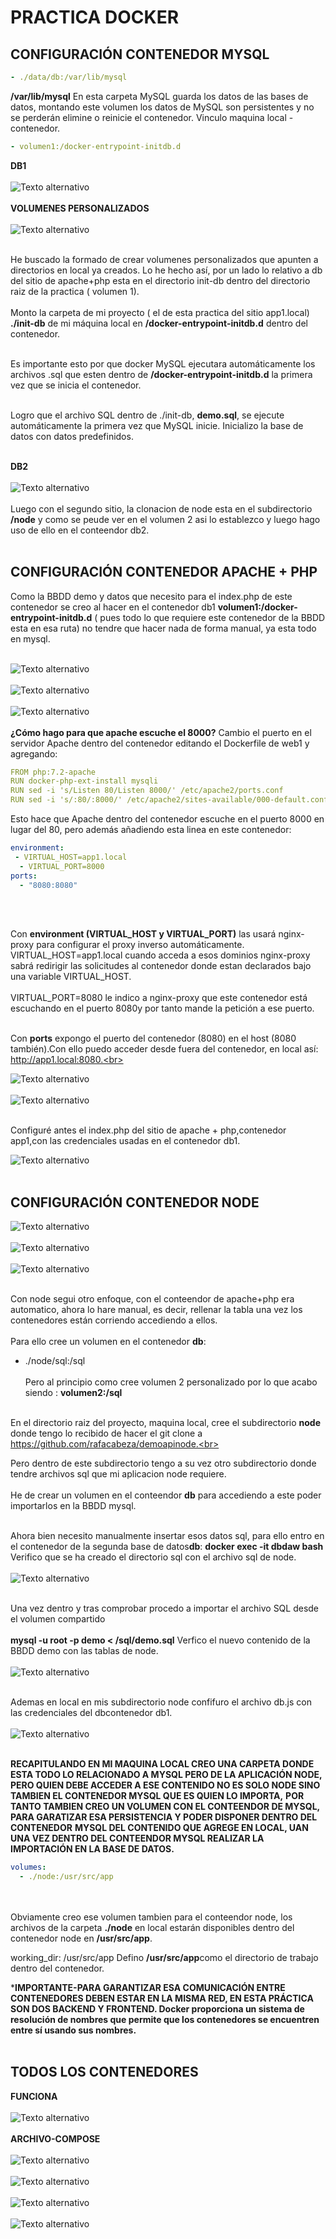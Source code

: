 # PRACTICA DOCKER
## CONFIGURACIÓN CONTENEDOR MYSQL
```yaml
- ./data/db:/var/lib/mysql
```
**/var/lib/mysql** En esta carpeta MySQL guarda los datos de las bases de datos, montando este volumen
los datos de MySQL son persistentes y no se perderán elimine o reinicie el contenedor. Vinculo maquina local - contenedor.
```yaml
- volumen1:/docker-entrypoint-initdb.d
```
**DB1**<br><br>
![Texto alternativo](./imagenes/db1.png)<br><br>
**VOLUMENES PERSONALIZADOS**<br><br>
![Texto alternativo](./imagenes/volumenes.png)<br><br>

He buscado la formado de crear volumenes personalizados que apunten a directorios en local ya creados. Lo he hecho así, por un lado lo relativo a db del sitio de apache+php esta en el directorio init-db dentro del directorio raiz de la practica ( volumen 1).<br><br>
Monto la carpeta de mi proyecto ( el de esta practica del sitio app1.local) **./init-db** de mi máquina local en **/docker-entrypoint-initdb.d** dentro del contenedor.<br><br>

Es importante esto por que docker MySQL ejecutara automáticamente los archivos .sql que esten dentro de **/docker-entrypoint-initdb.d** la primera vez que se inicia el contenedor.<br><br>

Logro que el archivo SQL dentro de ./init-db, **demo.sql**, se ejecute automáticamente la primera vez que MySQL inicie. Inicializo la base de datos con datos predefinidos.<br><br>

**DB2**<br><br>
![Texto alternativo](./imagenes/db2.png)<br><br>
Luego con el segundo sitio, la clonacion de node esta en el subdirectorio **/node** y como se peude ver en el volumen 2 asi lo establezco y luego hago uso de ello en el conteendor db2.
<br><br>

## CONFIGURACIÓN CONTENEDOR APACHE + PHP

Como la BBDD demo y datos que necesito para el index.php de este contenedor se creo al hacer en el contenedor db1 **volumen1:/docker-entrypoint-initdb.d** ( pues todo lo que requiere
este contenedor de la BBDD esta en esa ruta) no tendre que hacer nada de forma manual, ya esta todo en mysql.<br><br>

![Texto alternativo](./imagenes/sitio1.png)<br><br>
![Texto alternativo](./imagenes/db1.png)<br><br>
![Texto alternativo](./imagenes/volumenes.png)<br><br>
**¿Cómo hago para que apache escuche el 8000?**
Cambio el puerto en el servidor Apache dentro del contenedor editando el Dockerfile de web1 y agregando:
``` yaml
FROM php:7.2-apache
RUN docker-php-ext-install mysqli
RUN sed -i 's/Listen 80/Listen 8000/' /etc/apache2/ports.conf
RUN sed -i 's/:80/:8000/' /etc/apache2/sites-available/000-default.conf
```
Esto hace que Apache dentro del contenedor escuche en el puerto 8000 en lugar del 80, pero además añadiendo esta linea en este contenedor:

```yaml
environment:
 - VIRTUAL_HOST=app1.local
  - VIRTUAL_PORT=8000
ports:
  - "8080:8080" 
```
<br><br>

Con **environment (VIRTUAL_HOST y VIRTUAL_PORT)** las usará nginx-proxy para configurar el proxy inverso automáticamente.
VIRTUAL_HOST=app1.local  cuando acceda a esos dominios nginx-proxy sabrá redirigir las solicitudes al contenedor donde estan declarados bajo una variable VIRTUAL_HOST.<br><br>
VIRTUAL_PORT=8080 le indico a nginx-proxy que este contenedor está escuchando en el puerto 8080y por tanto mande la petición a ese puerto.<br><br>

Con **ports** expongo el puerto del contenedor (8080) en el host (8080 también).Con ello puedo acceder desde fuera del contenedor, en local así: http://app1.local:8080.<br><br>

![Texto alternativo](./imagenes/local80800.png)<br><br>
![Texto alternativo](./imagenes/localsolo80.png)<br><br>

Configuré antes el index.php del sitio de apache + php,contenedor app1,con las credenciales usadas en el contenedor db1.

![Texto alternativo](./imagenes/datossitio1.png)<br><br>


## CONFIGURACIÓN CONTENEDOR NODE

![Texto alternativo](./imagenes/db2.png)<br><br>
![Texto alternativo](./imagenes/volumenes.png)<br><br>
![Texto alternativo](./imagenes/app2--local.png)<br><br>

Con node segui otro enfoque, con el conteendor de apache+php era automatico, ahora lo hare manual, es decir, rellenar la tabla una vez los contenedores están corriendo accediendo a ellos.<br><br>
 Para ello cree un volumen en el contenedor **db**:
- ./node/sql:/sql <br><br>
Pero al principio como cree volumen 2 personalizado por lo que acabo siendo : **volumen2:/sql**<br><br>

En el directorio raiz del proyecto, maquina local, cree el subdirectorio **node** donde tengo lo recibido de hacer el git clone a https://github.com/rafacabeza/demoapinode.<br><br>

Pero dentro de este subdirectorio tengo a su vez otro subdirectorio donde tendre archivos sql que mi aplicacion node requiere. 
<br><br> He de crear un volumen en  el conteendor **db** para accediendo a este poder importarlos en la BBDD mysql.<br><br>

Ahora bien necesito manualmente insertar esos datos sql, para ello entro en el contenedor de la segunda base de datos**db**:
**docker exec -it dbdaw bash**
Verifico que se ha creado el directorio sql con el archivo sql de node.<br><br>
![Texto alternativo](./imagenes/nodedentro.png)<br><br>

Una vez dentro y tras comprobar procedo a importar el archivo SQL desde el volumen compartido<br><br>
**mysql -u root -p demo < /sql/demo.sql**
Verfico el nuevo contenido de la BBDD demo con las tablas de node.<br><br>
![Texto alternativo](./imagenes/dbapp222.png)<br><br>

Ademas en local en mis subdirectorio node confifuro el archivo db.js con las credenciales del dbcontenedor db1.<br><br>
![Texto alternativo](./imagenes/configdbjs.png)<br><br>

**RECAPITULANDO EN MI MAQUINA LOCAL CREO UNA CARPETA DONDE ESTA TODO LO RELACIONADO A MYSQL PERO DE LA APLICACIÓN NODE,**
**PERO QUIEN DEBE ACCEDER A ESE CONTENIDO NO ES SOLO NODE SINO TAMBIEN EL CONTENEDOR MYSQL QUE ES QUIEN LO IMPORTA,**
**POR TANTO TAMBIEN CREO UN VOLUMEN CON EL CONTEENDOR DE MYSQL, PARA GARATIZAR ESA PERSISTENCIA Y PODER DISPONER DENTRO DEL CONTENEDOR**
**MYSQL DEL CONTENIDO QUE AGREGE EN LOCAL, UAN UNA VEZ DENTRO DEL CONTEENDOR MYSQL REALIZAR LA IMPORTACIÓN EN LA BASE DE DATOS.**

```yaml
volumes:
  - ./node:/usr/src/app
```
<br><br>
Obviamente creo ese volumen tambien para el conteendor node, los archivos de la carpeta **./node** en local estarán disponibles dentro del contenedor node en **/usr/src/app**.

working_dir: /usr/src/app
Defino **/usr/src/app**como el directorio de trabajo dentro del contenedor.

***IMPORTANTE-PARA GARANTIZAR ESA COMUNICACIÓN ENTRE CONTENEDORES DEBEN ESTAR EN LA MISMA RED, EN ESTA PRÁCTICA SON DOS BACKEND Y FRONTEND. Docker proporciona un sistema de resolución de nombres que permite que los contenedores se encuentren entre sí usando sus nombres.**<br><br>

## TODOS LOS CONTENEDORES
 **FUNCIONA**<br><br>
![Texto alternativo](./imagenes/funcionamientolocal.png)<br><br>
**ARCHIVO-COMPOSE**<br><br>
![Texto alternativo](./imagenes/COMPOSE1.png)<br><br>
![Texto alternativo](./imagenes/COMPOSE2.png)<br><br>
![Texto alternativo](./imagenes/COMPOSE3.png)<br><br>
![Texto alternativo](./imagenes/COMPOSE4.png)<br><br>